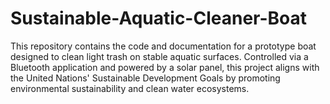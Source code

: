 # Sustainable-Aquatic-Cleaner-Boat
This repository contains the code and documentation for a prototype boat designed to clean light trash on stable aquatic surfaces. Controlled via a Bluetooth application and powered by a solar panel, this project aligns with the United Nations' Sustainable Development Goals by promoting environmental sustainability and clean water ecosystems.
